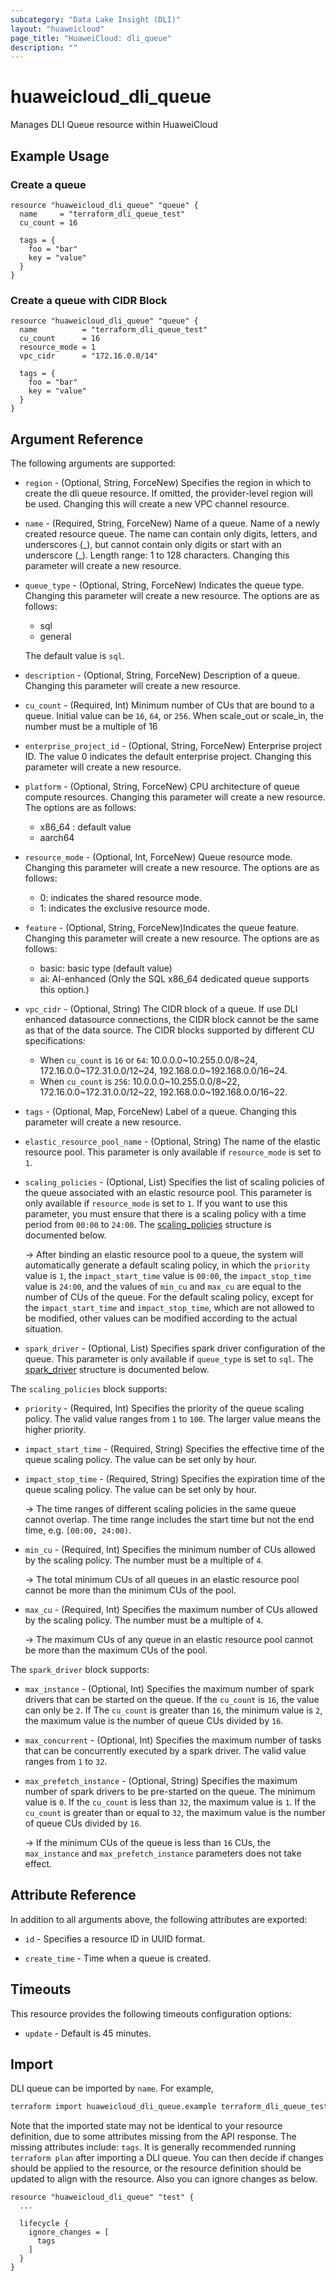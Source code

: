 ```yaml
---
subcategory: "Data Lake Insight (DLI)"
layout: "huaweicloud"
page_title: "HuaweiCloud: dli_queue"
description: ""
---
```


# huaweicloud_dli_queue

Manages DLI Queue resource within HuaweiCloud

## Example Usage

### Create a queue

```hcl
resource "huaweicloud_dli_queue" "queue" {
  name     = "terraform_dli_queue_test"
  cu_count = 16

  tags = {
    foo = "bar"
    key = "value"
  }
}
```

### Create a queue with CIDR Block

```hcl
resource "huaweicloud_dli_queue" "queue" {
  name          = "terraform_dli_queue_test"
  cu_count      = 16
  resource_mode = 1
  vpc_cidr      = "172.16.0.0/14"

  tags = {
    foo = "bar"
    key = "value"
  }
}
```

## Argument Reference

The following arguments are supported:

* `region` - (Optional, String, ForceNew) Specifies the region in which to create the dli queue resource. If omitted,
  the provider-level region will be used. Changing this will create a new VPC channel resource.

* `name` - (Required, String, ForceNew) Name of a queue. Name of a newly created resource queue. The name can contain
  only digits, letters, and underscores (\_), but cannot contain only digits or start with an underscore (_). Length
  range: 1 to 128 characters. Changing this parameter will create a new resource.

* `queue_type` - (Optional, String, ForceNew) Indicates the queue type. Changing this parameter will create a new
  resource. The options are as follows:
  + sql
  + general

  The default value is `sql`.

* `description` - (Optional, String, ForceNew) Description of a queue. Changing this parameter will create a new
  resource.

* `cu_count` - (Required, Int) Minimum number of CUs that are bound to a queue. Initial value can be `16`,
  `64`, or `256`. When scale_out or scale_in, the number must be a multiple of 16

* `enterprise_project_id` - (Optional, String, ForceNew) Enterprise project ID. The value 0 indicates the default
  enterprise project. Changing this parameter will create a new resource.

* `platform` - (Optional, String, ForceNew) CPU architecture of queue compute resources. Changing this parameter will
  create a new resource. The options are as follows:
  + x86_64 : default value
  + aarch64

* `resource_mode` - (Optional, Int, ForceNew) Queue resource mode. Changing this parameter will create a new
  resource. The options are as follows:
  + 0: indicates the shared resource mode.
  + 1: indicates the exclusive resource mode.

* `feature` - (Optional, String, ForceNew)Indicates the queue feature. Changing this parameter will create a new
  resource. The options are as follows:
  + basic: basic type (default value)
  + ai: AI-enhanced (Only the SQL x86_64 dedicated queue supports this option.)

* `vpc_cidr` - (Optional, String) The CIDR block of a queue. If use DLI enhanced datasource connections, the CIDR block
  cannot be the same as that of the data source.
  The CIDR blocks supported by different CU specifications:

    + When `cu_count` is `16` or `64`: 10.0.0.0~10.255.0.0/8~24, 172.16.0.0~172.31.0.0/12~24,
      192.168.0.0~192.168.0.0/16~24.
    + When `cu_count` is `256`: 10.0.0.0~10.255.0.0/8~22, 172.16.0.0~172.31.0.0/12~22, 192.168.0.0~192.168.0.0/16~22.

* `tags` - (Optional, Map, ForceNew) Label of a queue. Changing this parameter will create a new resource.

* `elastic_resource_pool_name` - (Optional, String) The name of the elastic resource pool.
  This parameter is only available if `resource_mode` is set to `1`.

* `scaling_policies` - (Optional, List) Specifies the list of scaling policies of the queue associated with
  an elastic resource pool.
  This parameter is only available if `resource_mode` is set to `1`.
  If you want to use this parameter, you must ensure that there is a scaling policy with a time period from `00:00` to `24:00`.
  The [scaling_policies](#queue_scaling_policies) structure is documented below.
  
  -> After binding an elastic resource pool to a queue, the system will automatically generate a default scaling policy,
     in which the `priority` value is `1`, the `impact_start_time` value is `00:00`, the `impact_stop_time` value is `24:00`,
     and the values of `min_cu` and `max_cu` are equal to the number of CUs of the queue.
     For the default scaling policy, except for the `impact_start_time` and `impact_stop_time`, which are not allowed to
     be modified, other values can be modified according to the actual situation.

* `spark_driver` - (Optional, List) Specifies spark driver configuration of the queue.
  This parameter is only available if `queue_type` is set to `sql`.
  The [spark_driver](#queue_spark_driver) structure is documented below.

<a name="queue_scaling_policies"></a>
The `scaling_policies` block supports:

* `priority` - (Required, Int) Specifies the priority of the queue scaling policy.
  The valid value ranges from `1` to `100`. The larger value means the higher priority.

* `impact_start_time` - (Required, String) Specifies the effective time of the queue scaling policy.
  The value can be set only by hour.

* `impact_stop_time` - (Required, String) Specifies the expiration time of the queue scaling policy.
  The value can be set only by hour.

  -> The time ranges of different scaling policies in the same queue cannot overlap.
     The time range includes the start time but not the end time, e.g. `[00:00, 24:00)`.

* `min_cu` - (Required, Int) Specifies the minimum number of CUs allowed by the scaling policy.
  The number must be a multiple of `4`.

  -> The total minimum CUs of all queues in an elastic resource pool cannot be more than the minimum CUs of the pool.

* `max_cu` - (Required, Int) Specifies the maximum number of CUs allowed by the scaling policy.
  The number must be a multiple of `4`.
  
  -> The maximum CUs of any queue in an elastic resource pool cannot be more than the maximum CUs of the pool.

<a name="queue_spark_driver"></a>
The `spark_driver` block supports:

* `max_instance` - (Optional, Int) Specifies the maximum number of spark drivers that can be started on the queue.
  If the `cu_count` is `16`, the value can only be `2`.
  If The `cu_count` is greater than `16`, the minimum value is `2`, the maximum value is the number of queue CUs
  divided by `16`.

* `max_concurrent` - (Optional, Int) Specifies the maximum number of tasks that can be concurrently executed by a spark driver.
  The valid value ranges from `1` to `32`.

* `max_prefetch_instance` - (Optional, String) Specifies the maximum number of spark drivers to be pre-started on the queue.
  The minimum value is `0`. If the `cu_count` is less than `32`, the maximum value is `1`.
  If the `cu_count` is greater than or equal to `32`, the maximum value is the number of queue CUs divided by `16`.

  -> If the minimum CUs of the queue is less than `16` CUs, the `max_instance` and `max_prefetch_instance` parameters
     does not take effect.

## Attribute Reference

In addition to all arguments above, the following attributes are exported:

* `id` - Specifies a resource ID in UUID format.

* `create_time` - Time when a queue is created.

## Timeouts

This resource provides the following timeouts configuration options:

* `update` - Default is 45 minutes.

## Import

DLI queue can be imported by `name`. For example,

```bash
terraform import huaweicloud_dli_queue.example terraform_dli_queue_test
```

Note that the imported state may not be identical to your resource definition, due to some attributes missing from the
API response. The missing attributes include: `tags`.
It is generally recommended running `terraform plan` after importing a DLI queue.
You can then decide if changes should be applied to the resource, or the resource definition should be updated to
align with the resource. Also you can ignore changes as below.

```
resource "huaweicloud_dli_queue" "test" {
  ...

  lifecycle {
    ignore_changes = [
      tags
    ]
  }
}
```
